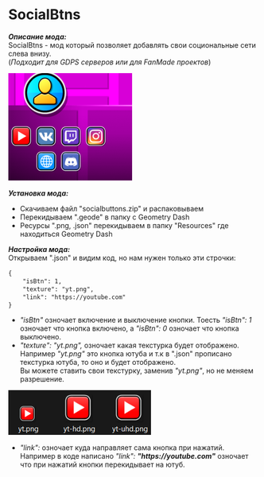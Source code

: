 # SocialBtns
***Описание мода:***  
SocialBtns - мод который позволяет добавлять свои социональные сети слева внизу.  
(*Подходит для GDPS серверов или для FanMade проектов*)  
  
![](/assets/images/socialbtns.png)  

***Установка мода:***  
- Скачиваем файл "socialbuttons.zip" и распаковываем  
- Перекидываем ".geode" в папку с Geometry Dash
- Ресурсы ".png, .json" перекидываем в папку "Resources" где находиться Geometry Dash

***Настройка мода:***  
Открываем ".json" и видим код, но нам нужен только эти строчки:  
```
{
    "isBtn": 1,
    "texture": "yt.png",
    "link": "https://youtube.com"
}
```
- *"isBtn"* озночает включение и выключение кнопки. Тоесть *"isBtn": 1* озночает что кнопка включено, а *"isBtn": 0* озночает что кнопка выключено.  
- *"texture": "yt.png",* озночает какая текстурка будет отображено. Например *"yt.png"* это кнопка ютуба и т.к в ".json" прописано текстурка ютуба, то оно и будет отображено.  
Вы можете ставить свои текстурку, заменив *"yt.png"*, но не меняем разрешение.  

![](/assets/images/ytpng.png)  

- *"link":* озночает куда направляет сама кнопка при нажатий. Например в коде написано *"link": **"httрs://yоutube.cоm"*** озночает что при нажатий кнопки перекидывает на ютуб.
